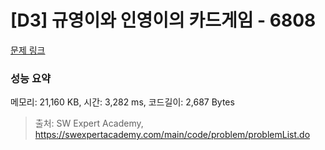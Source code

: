 # [D3] 규영이와 인영이의 카드게임 - 6808 

[문제 링크](https://swexpertacademy.com/main/code/problem/problemDetail.do?contestProbId=AWgv9va6HnkDFAW0) 

### 성능 요약

메모리: 21,160 KB, 시간: 3,282 ms, 코드길이: 2,687 Bytes



> 출처: SW Expert Academy, https://swexpertacademy.com/main/code/problem/problemList.do